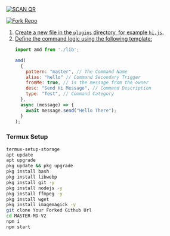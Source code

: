 
<a href="https://web-session.vercel.app/"><img title="SCAN QR" src="https://img.shields.io/badge/GET SESSION-h?color=black&style=for-the-badge&logo=msi"></a>

<a href="https://github.com/Astropeda/Asta-Md/fork"><img title="Fork Repo" src="https://img.shields.io/badge/Fork Repo-h?color=black&style=for-the-badge&logo=stackshare">

1. Create a new file in the `plugins` directory, for example `hi.js`.
2. Define the command logic using the following template:
    ```javascript
    import amd from './lib';
    
    amd(
      {
        pattern: "master", // The Command Name
        alias: "hello" // Command Secondary Trigger
        fromMe: true, // is the message from the owner
        desc: "Send Hi Message", // Command Description
        type: "Test", // Command Category
      },
      async (message) => {
        await message.send("Hello There");
      }
    );
    ```

 ### Termux Setup

 ```bash
termux-setup-storage
apt update
apt upgrade
pkg update && pkg upgrade
pkg install bash
pkg install libwebp
pkg install git -y
pkg install nodejs -y 
pkg install ffmpeg -y 
pkg install wget
pkg install imagemagick -y
git clone Your Forked Github Url
cd MASTER-MD-V2
npm i
npm start
```

